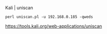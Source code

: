 

Kali | uniscan
```
perl uniscan.pl -u 192.168.0.185 -qweds
```

https://tools.kali.org/web-applications/uniscan




